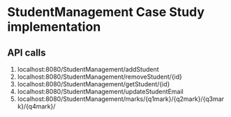 # StudentManagement Case Study implementation


## API calls

1. localhost:8080/StudentManagement/addStudent
2. localhost:8080/StudentManagement/removeStudent/{id}
3. localhost:8080/StudentManagement/getStudent/{id}
4. localhost:8080/StudentManagement/updateStudentEmail
5. localhost:8080/StudentManagement/marks/{q1mark}/{q2mark}/{q3mark}/{q4mark}/
